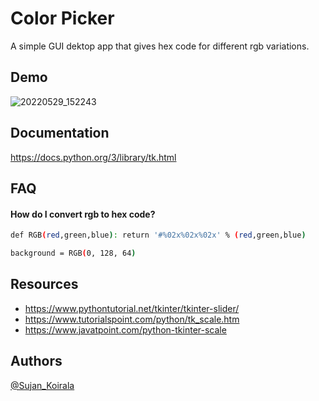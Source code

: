 
# Color Picker

A simple GUI dektop app that gives hex code for different rgb variations.

## Demo

![20220529_152243](https://user-images.githubusercontent.com/84112374/170861858-e91cac94-1178-4aef-9c02-327c575b8b24.gif)

## Documentation
https://docs.python.org/3/library/tk.html

## FAQ

#### How do I convert rgb to hex code?

```bash
def RGB(red,green,blue): return '#%02x%02x%02x' % (red,green,blue)

background = RGB(0, 128, 64)
```
    
## Resources
- https://www.pythontutorial.net/tkinter/tkinter-slider/
- https://www.tutorialspoint.com/python/tk_scale.htm
- https://www.javatpoint.com/python-tkinter-scale



## Authors

 [@Sujan_Koirala](https://github.com/Sujan-Koirala021)

